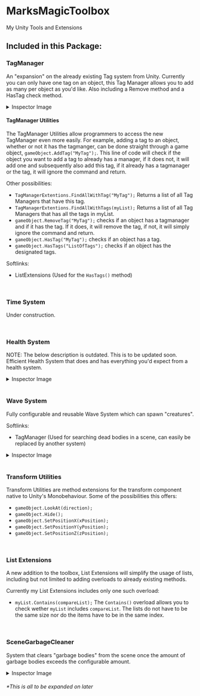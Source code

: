 # MarksMagicToolbox
My Unity Tools and Extensions

## Included in this Package:
### TagManager
An "expansion" on the already existing Tag system from Unity. Currently you can only have one tag on an object, this Tag Manager allows you to add as many per object as you'd like. Also including a Remove method and a HasTag check method.

<details>
  <summary>Inspector Image</summary>
  <img src="https://user-images.githubusercontent.com/71002222/166152754-28f8de43-cf95-4ee9-8a40-8103e2a965d9.png" alt="image" width="400"/>
</details>

#### TagManager Utilities
The TagManager Utilities allow programmers to access the new TagManager even more easily. For example, adding a tag to an object, whether or not it has the tagmanger, can be done straight through a game object, ```gameObject.AddTag("MyTag");```. This line of code will check if the object you want to add a tag to already has a manager, if it does not, it will add one and subsequently also add this tag, if it already has a tagmanager or the tag, it will ignore the command and return.

Other possibilities:
* ```TagManagerExtentions.FindAllWithTag("MyTag");``` Returns a list of all Tag Managers that have this tag.
* ```TagManagerExtentions.FindAllWithTags(myList);``` Returns a list of all Tag Managers that has all the tags in myList.
* ```gameObject.RemoveTag("MyTag");``` checks if an object has a tagmanager and if it has the tag. If it does, it will remove the tag, if not, it will simply ignore the command and return.
* ```gameObject.HasTag("MyTag");``` checks if an object has a tag.
* ```gameObject.HasTags("ListOfTags");``` checks if an object has the designated tags.

Softlinks:
- ListExtensions (Used for the `HasTags()` method)

<br>

### Time System
Under construction.

<br>

### Health System
NOTE: The below description is outdated. This is to be updated soon.
Efficient Health System that does and has everything you'd expect from a health system.

<details>
  <summary>Inspector Image</summary>
  <img src="https://user-images.githubusercontent.com/71002222/172047247-57b12925-a8f4-431c-aa2d-ad9edbada0db.png" alt="image" width="400"/>
</details>

<br>

### Wave System
Fully configurable and reusable Wave System which can spawn "creatures".

Softlinks:
- TagManager (Used for searching dead bodies in a scene, can easily be replaced by another system)

<details>
  <summary>Inspector Image</summary>
  <img src="https://user-images.githubusercontent.com/71002222/172047280-795965a5-b95d-4058-9dfe-d205df5dd5b3.png" alt="image" width="400"/>
</details>

<br>

### Transform Utilities
Transform Utilities are method extensions for the transform component native to Unity's Monobehaviour. Some of the possibilities this offers:
* ```gameObject.LookAt(direction);```
* ```gameObject.Hide();```
* ```gameObject.SetPositionX(xPosition);```
* ```gameObject.SetPositionY(yPosition);```
* ```gameObject.SetPositionZ(zPosition);```

<br>

### List Extensions
A new addition to the toolbox, List Extensions will simplify the usage of lists, including but not limited to adding overloads to already existing methods.

Currently my List Extensions includes only one such overload:
* ```myList.Contains(compareList);``` The `Contains()` overload allows you to check wether `myList` includes `compareList`. The lists do not have to be the same size nor do the items have to be in the same index.

<br>

### SceneGarbageCleaner
System that clears "garbage bodies" from the scene once the amount of garbage bodies exceeds the configurable amount.

<details>
  <summary>Inspector Image</summary>
  <img src="https://user-images.githubusercontent.com/71002222/172047303-a8896a5f-d620-47b4-90d4-7de06760b5b3.png" alt="image" width="400"/>
</details>

###### *This is all to be expanded on later

